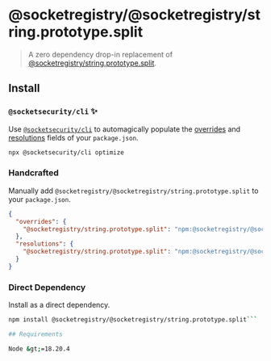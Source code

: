 # @socketregistry/@socketregistry/string.prototype.split

> A zero dependency drop-in replacement of
> [@socketregistry/string.prototype.split](https://www.npmjs.com/package/@socketregistry/string.prototype.split).

## Install

### `@socketsecurity/cli` :sparkles:

Use [`@socketsecurity/cli`](https://www.npmjs.com/package/@socketsecurity/cli)
to automagically populate the
[overrides](https://docs.npmjs.com/cli/v9/configuring-npm/package-json#overrides)
and [resolutions](https://yarnpkg.com/configuration/manifest#resolutions) fields
of your `package.json`.

```sh
npx @socketsecurity/cli optimize
```

### Handcrafted

Manually add `@socketregistry/@socketregistry/string.prototype.split` to your
`package.json`.

```json
{
  "overrides": {
    "@socketregistry/string.prototype.split": "npm:@socketregistry/@socketregistry/string.prototype.split@^1"
  },
  "resolutions": {
    "@socketregistry/string.prototype.split": "npm:@socketregistry/@socketregistry/string.prototype.split@^1"
  }
}
```

### Direct Dependency

Install as a direct dependency.

````sh
npm install @socketregistry/@socketregistry/string.prototype.split```

## Requirements

Node &gt;=18.20.4
````

